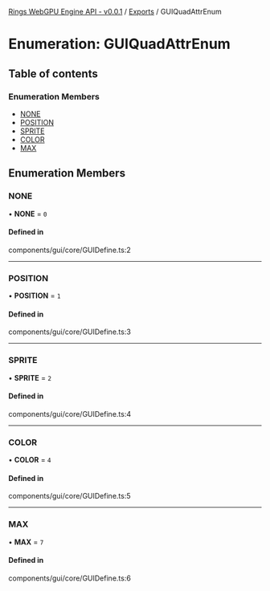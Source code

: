 [Rings WebGPU Engine API - v0.0.1](../README.md) / [Exports](../modules.md) / GUIQuadAttrEnum

# Enumeration: GUIQuadAttrEnum

## Table of contents

### Enumeration Members

- [NONE](GUIQuadAttrEnum.md#none)
- [POSITION](GUIQuadAttrEnum.md#position)
- [SPRITE](GUIQuadAttrEnum.md#sprite)
- [COLOR](GUIQuadAttrEnum.md#color)
- [MAX](GUIQuadAttrEnum.md#max)

## Enumeration Members

### NONE

• **NONE** = ``0``

#### Defined in

components/gui/core/GUIDefine.ts:2

___

### POSITION

• **POSITION** = ``1``

#### Defined in

components/gui/core/GUIDefine.ts:3

___

### SPRITE

• **SPRITE** = ``2``

#### Defined in

components/gui/core/GUIDefine.ts:4

___

### COLOR

• **COLOR** = ``4``

#### Defined in

components/gui/core/GUIDefine.ts:5

___

### MAX

• **MAX** = ``7``

#### Defined in

components/gui/core/GUIDefine.ts:6
